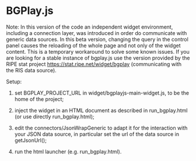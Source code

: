 BGPlay.js
=========

Note: In this version of the code an independent widget environment, including a connection layer, was introduced in order do communicate with generic data sources.
In this beta version, changing the query in the control panel causes the reloading of the whole page and not only of the widget content. This is a temporary workaround to solve some known issues.
If you are looking for a stable instance of bgplay.js use the version provided by the RIPE stat project https://stat.ripe.net/widget/bgplay (communicating with the RIS data source).


Setup:

1) set BGPLAY_PROJECT_URL in widget/bgplayjs-main-widget.js, to be the home of the project;

2) inject the widget in an HTML document as described in run_bgplay.html (or use directly run_bgplay.html);

3) edit the connectors/JsonWrapGeneric to adapt it for the interaction with your JSON data source, in particular set the url of the data source in getJsonUrl();

4) run the html launcher (e.g. run_bgplay.html).
